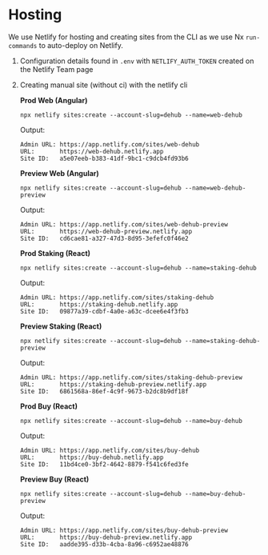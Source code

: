 # Hosting

We use Netlify for hosting and creating sites from the CLI as we use Nx `run-commands` to auto-deploy on Netlify.

1. Configuration details found in `.env` with `NETLIFY_AUTH_TOKEN` created on the Netlify Team page

1. Creating manual site (without ci) with the netlify cli

   **Prod Web (Angular)**

   ```
   npx netlify sites:create --account-slug=dehub --name=web-dehub
   ```

   Output:

   ```
   Admin URL: https://app.netlify.com/sites/web-dehub
   URL:       https://web-dehub.netlify.app
   Site ID:   a5e07eeb-b383-41df-9bc1-c9dcb4fd93b6
   ```

   **Preview Web (Angular)**

   ```
   npx netlify sites:create --account-slug=dehub --name=web-dehub-preview
   ```

   Output:

   ```
   Admin URL: https://app.netlify.com/sites/web-dehub-preview
   URL:       https://web-dehub-preview.netlify.app
   Site ID:   cd6cae81-a327-47d3-8d95-3efefc0f46e2
   ```

   **Prod Staking (React)**

   ```
   npx netlify sites:create --account-slug=dehub --name=staking-dehub
   ```

   Output:

   ```
   Admin URL: https://app.netlify.com/sites/staking-dehub
   URL:       https://staking-dehub.netlify.app
   Site ID:   09877a39-cdbf-4a0e-a63c-dcee6e4f3fb3
   ```

   **Preview Staking (React)**

   ```
   npx netlify sites:create --account-slug=dehub --name=staking-dehub-preview
   ```

   Output:

   ```
   Admin URL: https://app.netlify.com/sites/staking-dehub-preview
   URL:       https://staking-dehub-preview.netlify.app
   Site ID:   6861568a-86ef-4c9f-9673-b2dc8b9df18f
   ```

   **Prod Buy (React)**

   ```
   npx netlify sites:create --account-slug=dehub --name=buy-dehub
   ```

   Output:

   ```
   Admin URL: https://app.netlify.com/sites/buy-dehub
   URL:       https://buy-dehub.netlify.app
   Site ID:   11bd4ce0-3bf2-4642-8879-f541c6fed3fe
   ```

   **Preview Buy (React)**

   ```
   npx netlify sites:create --account-slug=dehub --name=buy-dehub-preview
   ```

   Output:

   ```
   Admin URL: https://app.netlify.com/sites/buy-dehub-preview
   URL:       https://buy-dehub-preview.netlify.app
   Site ID:   aadde395-d33b-4cba-8a96-c6952ae48876
   ```
